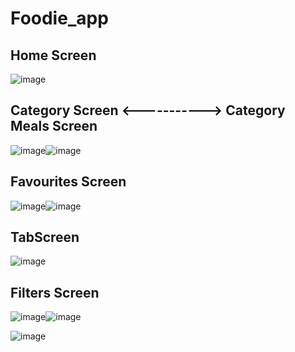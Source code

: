 # Foodie_app

## Home Screen

![image](https://user-images.githubusercontent.com/95683403/183142548-c3674c40-5cc9-4507-a82c-d2695be97536.png)



## Category Screen <-----------> Category Meals Screen

![image](https://user-images.githubusercontent.com/95683403/183143908-005acda9-7d2b-49a6-a47c-d114341af254.png)![image](https://user-images.githubusercontent.com/95683403/183144344-d7ff445d-8445-4c8d-bb42-cb7b1f178483.png)



## Favourites Screen

![image](https://user-images.githubusercontent.com/95683403/183139719-662cf0d4-97d0-4858-9651-433f3a5678a3.png)![image](https://user-images.githubusercontent.com/95683403/183139909-cb135f7b-e0cb-4a78-8d08-bf0fd4d0b243.png)


## TabScreen

![image](https://user-images.githubusercontent.com/95683403/183142345-eaf4d730-1bc9-46f7-8639-b078e84d546e.png)


## Filters Screen

![image](https://user-images.githubusercontent.com/95683403/183140996-2103b0e6-20b9-475f-8571-c1431df6a7e4.png)![image](https://user-images.githubusercontent.com/95683403/183144883-c3b7afcc-d09d-4837-b076-4c67ee9ded14.png)


![image](https://user-images.githubusercontent.com/95683403/183144698-53696cfd-af93-4356-ae61-b845bdef3d72.png)







